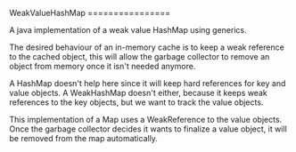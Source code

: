 WeakValueHashMap ================

A java implementation of a weak value HashMap using generics.

The desired behaviour of an in-memory cache is to keep a weak reference to the
cached object, this will allow the garbage collector to remove an object from
memory once it isn't needed anymore.

A HashMap doesn't help here since it will keep hard references for key and value
objects. A WeakHashMap doesn't either, because it keeps weak references to the
key objects, but we want to track the value objects.

This implementation of a Map uses a WeakReference to the value objects. Once the
garbage collector decides it wants to finalize a value object, it will be
removed from the map automatically. 